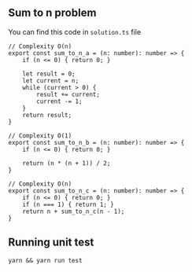 ## Sum to n problem

You can find this code in `solution.ts` file

```
// Complexity O(n)
export const sum_to_n_a = (n: number): number => {
	if (n <= 0) { return 0; }

	let result = 0;
	let current = n;
	while (current > 0) {
		result += current;
		current -= 1;
	}
	return result;
}
```

```
// Complexity O(1)
export const sum_to_n_b = (n: number): number => {
	if (n <= 0) { return 0; }

	return (n * (n + 1)) / 2;
}
```

```
// Complexity O(n)
export const sum_to_n_c = (n: number): number => {
	if (n <= 0) { return 0; }
	if (n === 1) { return 1; }
	return n + sum_to_n_c(n - 1);
}
```

## Running unit test
```
yarn && yarn run test
```